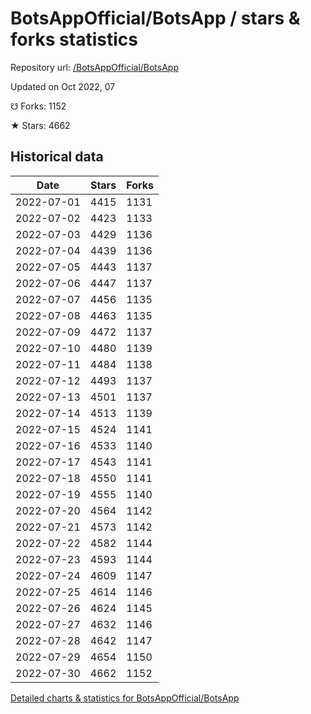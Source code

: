 # BotsAppOfficial/BotsApp / stars & forks statistics

Repository url: [/BotsAppOfficial/BotsApp](https://github.com/BotsAppOfficial/BotsApp)

Updated on Oct 2022, 07

☋ Forks: 1152

★ Stars: 4662

## Historical data
| Date | Stars | Forks |
|------|-------|-------|
| 2022-07-01 | 4415 | 1131 | 
| 2022-07-02 | 4423 | 1133 | 
| 2022-07-03 | 4429 | 1136 | 
| 2022-07-04 | 4439 | 1136 | 
| 2022-07-05 | 4443 | 1137 | 
| 2022-07-06 | 4447 | 1137 | 
| 2022-07-07 | 4456 | 1135 | 
| 2022-07-08 | 4463 | 1135 | 
| 2022-07-09 | 4472 | 1137 | 
| 2022-07-10 | 4480 | 1139 | 
| 2022-07-11 | 4484 | 1138 | 
| 2022-07-12 | 4493 | 1137 | 
| 2022-07-13 | 4501 | 1137 | 
| 2022-07-14 | 4513 | 1139 | 
| 2022-07-15 | 4524 | 1141 | 
| 2022-07-16 | 4533 | 1140 | 
| 2022-07-17 | 4543 | 1141 | 
| 2022-07-18 | 4550 | 1141 | 
| 2022-07-19 | 4555 | 1140 | 
| 2022-07-20 | 4564 | 1142 | 
| 2022-07-21 | 4573 | 1142 | 
| 2022-07-22 | 4582 | 1144 | 
| 2022-07-23 | 4593 | 1144 | 
| 2022-07-24 | 4609 | 1147 | 
| 2022-07-25 | 4614 | 1146 | 
| 2022-07-26 | 4624 | 1145 | 
| 2022-07-27 | 4632 | 1146 | 
| 2022-07-28 | 4642 | 1147 | 
| 2022-07-29 | 4654 | 1150 | 
| 2022-07-30 | 4662 | 1152 | 


[Detailed charts & statistics for BotsAppOfficial/BotsApp](https://reviewgithub.com/rep/BotsAppOfficial/BotsApp)

